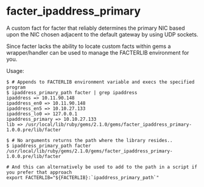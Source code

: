 # facter_ipaddress_primary

A custom fact for facter that reliably determines the primary NIC based upon the NIC chosen adjacent to the default gateway by using UDP sockets.

Since facter lacks the ability to locate custom facts within gems a wrapper/handler can be used to manage the FACTERLIB environment for you.

Usage:

```
$ # Appends to FACTERLIB environment variable and execs the specified program
$ ipaddress_primary_path facter | grep ipaddress
ipaddress => 10.11.90.148
ipaddress_en0 => 10.11.90.148
ipaddress_en5 => 10.10.27.133
ipaddress_lo0 => 127.0.0.1
ipaddress_primary => 10.10.27.133
lib => /usr/local/lib/ruby/gems/2.1.0/gems/facter_ipaddress_primary-1.0.0.pre/lib/facter

$ # No arguments returns the path where the library resides..
$ ipaddress_primary_path facter
/usr/local/lib/ruby/gems/2.1.0/gems/facter_ipaddress_primary-1.0.0.pre/lib/facter

# And this can alternatively be used to add to the path in a script if you prefer that approach
export FACTERLIB="${FACTERLIB}:`ipaddress_primary_path`"
```